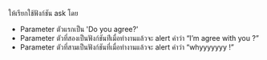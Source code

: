 ให้เรียกใช้ฟังก์ชัน ask โดย

-   Parameter ตัวแรกเป็น 'Do you agree?'
-   Parameter ตัวที่สองเป็นฟังก์ชันท่ีเมื่อทำงานแล้วจะ alert คำว่า “I’m agree with you ?”
-   Parameter ตัวที่สามเป็นฟังก์ชันที่เมื่อทำงานแล้วจะ alert คำว่า “whyyyyyyy !”

```js
